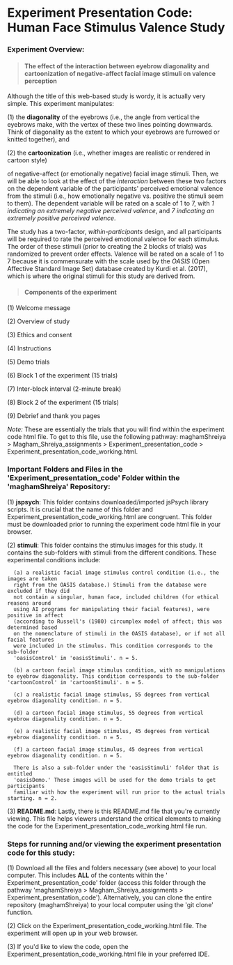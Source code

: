 # Experiment Presentation Code: Human Face Stimulus Valence Study

### **Experiment Overview**: 
> #### The effect of the interaction between eyebrow diagonality and cartoonization of negative-affect facial image stimuli on valence perception

Although the title of this web-based study is wordy, it is actually very simple. This experiment manipulates:

(1) the **diagonality** of the eyebrows (i.e., the angle from vertical the eyebrows make, with the vertex of these two lines pointing downwards. Think of diagonality as the extent to which your eyebrows are furrowed or knitted together), and

(2) the **cartoonization** (i.e., whether images are realistic or rendered in cartoon style)

of negative-affect (or emotionally negative) facial image stimuli. Then, we will be able to look at the effect of the *interaction* between these two factors on the dependent variable of the participants' perceived emotional valence from the stimuli (i.e., how emotionally negative vs. positive the stimuli seem to them). The dependent variable will be rated on a scale of 1 to 7, with *1 indicating an extremely negative perceived valence*, and *7 indicating an extremely positive perceived valence*.

The study has a two-factor, *within-participants* design, and all participants will be required to rate the perceived emotional valence for each stimulus. The order of these stimuli (prior to creating the 2 blocks of trials) was randomized to prevent order effects. Valence will be rated on a scale of 1 to 7 because it is commensurate with the scale used by the *OASIS* (Open Affective Standard Image Set) database created by Kurdi et al. (2017), which is where the original stimuli for this study are derived from.

> #### Components of the experiment

(1) Welcome message

(2) Overview of study

(3) Ethics and consent

(4) Instructions

(5) Demo trials

(6) Block 1 of the experiment (15 trials)

(7) Inter-block interval (2-minute break)

(8) Block 2 of the experiment (15 trials)

(9) Debrief and thank you pages


*Note:* These are essentially the trials that you will find within the experiment code html file. To get to this file, use the following pathway: maghamShreiya \> Magham_Shreiya_assignments \> Experiment_presentation_code
\> Experiment_presentation_code_working.html.


### **Important Folders and Files in the 'Experiment_presentation_code' Folder within the 'maghamShreiya' Repository:**

(1) **jspsych**: This folder contains downloaded/imported jsPsych
    library scripts. It is crucial that the name of this folder and 
    Experiment_presentation_code_working.html are congruent. This folder 
    must be downloaded prior to running the experiment code html file in
    your browser. 
    
(2) **stimuli**: This folder contains the stimulus images for this study. It
    contains the sub-folders with stimuli from the different conditions. These
    experimental conditions include: 
    
      (a) a realistic facial image stimulus control condition (i.e., the images are taken 
      right from the OASIS database.) Stimuli from the database were excluded if they did 
      not contain a singular, human face, included children (for ethical reasons around 
      using AI programs for manipulating their facial features), were positive in affect 
      (according to Russell's (1980) circumplex model of affect; this was determined based
      on the nomenclature of stimuli in the OASIS database), or if not all facial features 
      were included in the stimulus. This condition corresponds to the sub-folder 
      'oasisControl' in 'oasisStimuli'. n = 5. 
      
      (b) a cartoon facial image stimulus condition, with no manipulations to eyebrow diagonality. This condition corresponds to the sub-folder 'cartoonControl' in 'cartoonStimuli'. n = 5.
      
      (c) a realistic facial image stimulus, 55 degrees from vertical eyebrow diagonality condition. n = 5.
      
      (d) a cartoon facial image stimulus, 55 degrees from vertical eyebrow diagonality condition. n = 5.  
      
      (e) a realistic facial image stimulus, 45 degrees from vertical eyebrow diagonality condition. n = 5.  
      
      (f) a cartoon facial image stimulus, 45 degrees from vertical eyebrow diagonality condition. n = 5.

      There is also a sub-folder under the 'oasisStimuli' folder that is entitled     
      'oasisDemo.' These images will be used for the demo trials to get participants 
      familiar with how the experiment will run prior to the actual trials starting. n = 2.

(3) **README.md**: Lastly, there is this README.md file that you're
    currently viewing. This file helps viewers understand the critical
    elements to making the code for the Experiment_presentation_code_working.html 
    file run.

### **Steps for running and/or viewing the experiment presentation code for this study:**

(1) Download all the files and folders necessary (see above) to your
    local computer. This includes **ALL** of the contents within the
    ' Experiment_presentation_code' folder (access this folder through the pathway
    'maghamShreiya \> Magham_Shreiya_assignments \>  Experiment_presentation_code'). 
    Alternatively, you can clone the entire repository (maghamShreiya) to your local 
    computer using the 'git clone' function.

(2) Click on the Experiment_presentation_code_working.html file. The experiment
    will open up in your web browser.

(3) If you'd like to view the code, open the Experiment_presentation_code_working.html file     in your preferred IDE.

